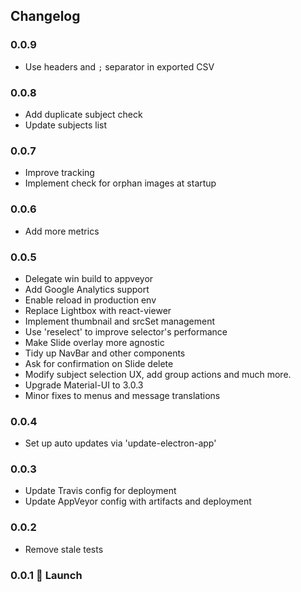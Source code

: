 ## Changelog

### 0.0.9

- Use headers and `;` separator in exported CSV

### 0.0.8

- Add duplicate subject check
- Update subjects list

### 0.0.7

- Improve tracking
- Implement check for orphan images at startup

### 0.0.6

- Add more metrics

### 0.0.5

- Delegate win build to appveyor
- Add Google Analytics support
- Enable reload in production env
- Replace Lightbox with react-viewer
- Implement thumbnail and srcSet management
- Use 'reselect' to improve selector's performance
- Make Slide overlay more agnostic
- Tidy up NavBar and other components
- Ask for confirmation on Slide delete
- Modify subject selection UX, add group actions and much more.
- Upgrade Material-UI to 3.0.3
- Minor fixes to menus and message translations

### 0.0.4

- Set up auto updates via 'update-electron-app'

### 0.0.3

- Update Travis config for deployment
- Update AppVeyor config with artifacts and deployment

### 0.0.2

- Remove stale tests

### 0.0.1 :rocket: Launch
